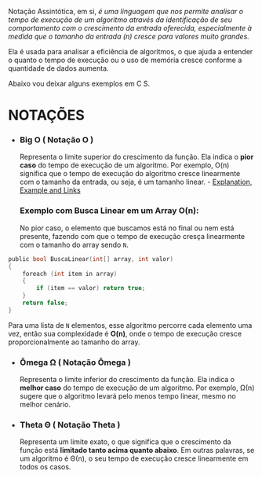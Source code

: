 Notação Assintótica, em si, *é uma linguagem que nos permite analisar o tempo de execução de um algoritmo através da identificação de seu comportamento com o crescimento da entrada oferecida, especialmente à medida que o tamanho da entrada (n) cresce para valores muito grandes.*

Ela é usada para analisar a eficiência de algoritmos, o que ajuda a entender o quanto o tempo de execução ou o uso de memória cresce conforme a quantidade de dados aumenta.

Abaixo vou deixar alguns exemplos em C S.

# **NOTAÇÕES**

- ### **Big O ( Notação O )**
	Representa o limite superior do crescimento da função. Ela indica o **pior caso** do tempo de execução de um algoritmo. Por exemplo, O(n) significa que o tempo de execução do algoritmo cresce linearmente com o tamanho da entrada, ou seja, é um tamanho linear. - [Explanation, Example and Links](Explanation,%20Example%20and%20Links.md)
	
	### Exemplo com Busca Linear em um Array O(n):
	No pior caso, o elemento que buscamos está no final ou nem está presente, fazendo com que o tempo de execução cresça linearmente com o tamanho do array sendo `N`.

```c sharp
public bool BuscaLinear(int[] array, int valor) 
{ 
	foreach (int item in array) 
	{ 
		if (item == valor) return true; 
	} 
	return false; 
}
```

Para uma lista de `N` elementos, esse algoritmo percorre cada elemento uma vez, então sua complexidade é **O(n)**, onde o tempo de execução cresce proporcionalmente ao tamanho do array.

- ### **Ômega Ω ( Notação Ômega )**
	Representa o limite inferior do crescimento da função. Ela indica o **melhor caso** do tempo de execução de um algoritmo. Por exemplo, Ω(n) sugere que o algoritmo levará pelo menos tempo linear, mesmo no melhor cenário.

- ### **Theta Θ ( Notação Theta )**
	Representa um limite exato, o que significa que o crescimento da função está **limitado tanto acima quanto abaixo**. Em outras palavras, se um algoritmo é Θ(n), o seu tempo de execução cresce linearmente em todos os casos.